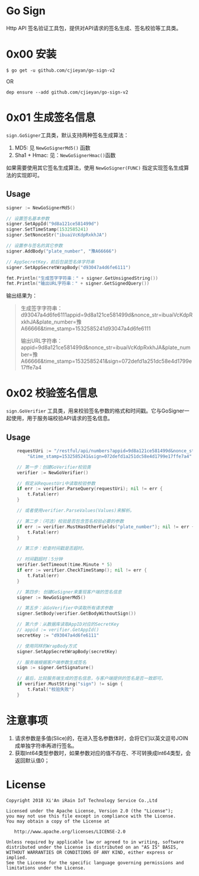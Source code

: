 # Go Sign

Http API 签名验证工具包，提供对API请求的签名生成、签名校验等工具类。

# 0x00 安装

```
$ go get -u github.com/cjieyan/go-sign-v2
```

OR

```
dep ensure --add github.com/cjieyan/go-sign-v2
```

# 0x01 生成签名信息

`sign.GoSigner`工具类，默认支持两种签名生成算法：

1. MD5: 见 `NewGoSignerMd5()` 函数
2. Sha1 + Hmac: 见：`NewGoSignerHmac()`函数

如果需要使用其它签名生成算法，使用 `NewGoSigner(FUNC)` 指定实现签名生成算法的实现即可。

## Usage

```go
signer := NewGoSignerMd5()

// 设置签名基本参数
signer.SetAppId("9d8a121ce581499d")
signer.SetTimeStamp(1532585241)
signer.SetNonceStr("ibuaiVcKdpRxkhJA")

// 设置参与签名的其它参数
signer.AddBody("plate_number", "豫A66666")

// AppSecretKey，前后包装签名体字符串
signer.SetAppSecretWrapBody("d93047a4d6fe6111")

fmt.Println("生成签字字符串：" + signer.GetUnsignedString())
fmt.Println("输出URL字符串：" + signer.GetSignedQuery())
```

输出结果为：

> 生成签字字符串：d93047a4d6fe6111appid=9d8a121ce581499d&nonce_str=ibuaiVcKdpRxkhJA&plate_number=豫A66666&time_stamp=1532585241d93047a4d6fe6111
>
> 输出URL字符串：appid=9d8a121ce581499d&nonce_str=ibuaiVcKdpRxkhJA&plate_number=豫A66666&time_stamp=1532585241&sign=072defd1a251dc58e4d1799e17ffe7a4

# 0x02 校验签名信息

`sign.GoVerifier` 工具类，用来校验签名参数的格式和时间戳。它与GoSigner一起使用，用于服务端校验API请求的签名信息。

## Usage

```go
    requestUri := "/restful/api/numbers?appid=9d8a121ce581499d&nonce_str=ibuaiVcKdpRxkhJA&plate_number=豫A66666" +
		"&time_stamp=1532585241&sign=072defd1a251dc58e4d1799e17ffe7a4"

	// 第一步：创建GoVerifier校验类
	verifier := NewGoVerifier()

	// 假定从RequestUri中读取校验参数
	if err := verifier.ParseQuery(requestUri); nil != err {
		t.Fatal(err)
	}

	// 或者使用verifier.ParseValues(Values)来解析。

	// 第二步：（可选）校验是否包含签名校验必要的参数
	if err := verifier.MustHasOtherFields("plate_number"); nil != err {
		t.Fatal(err)
	}

	// 第三步：检查时间戳是否超时。

	// 时间戳超时：5分钟
	verifier.SetTimeout(time.Minute * 5)
	if err := verifier.CheckTimeStamp(); nil != err {
		t.Fatal(err)
	}

	// 第四步: 创建GoSigner来重现客户端的签名信息
	signer := NewGoSignerMd5()

	// 第五步：从GoVerifier中读取所有请求参数
	signer.SetBody(verifier.GetBodyWithoutSign())

	// 第六步：从数据库读取AppID对应的SecretKey
	// appid := verifier.GetAppId()
	secretKey := "d93047a4d6fe6111"

	// 使用同样的WrapBody方式
	signer.SetAppSecretWrapBody(secretKey)

	// 服务端根据客户端参数生成签名
	sign := signer.GetSignature()

    // 最后，比较服务端生成的签名信息，与客户端提供的签名是否一致即可。
	if verifier.MustString("sign") != sign {
		t.Fatal("校验失败")
	}

```

# 注意事项

1. 请求参数是多值(Slice)的，在进入签名参数体时，会将它们以英文逗号JOIN成单独字符串再进行签名。
2. 获取Int64类型参数时，如果参数对应的值不存在、不可转换成Int64类型，会返回默认值0；


# License

```
Copyright 2018 Xi'An iRain IoT Technology Service Co.,Ltd

Licensed under the Apache License, Version 2.0 (the "License");
you may not use this file except in compliance with the License.
You may obtain a copy of the License at

   http://www.apache.org/licenses/LICENSE-2.0

Unless required by applicable law or agreed to in writing, software
distributed under the License is distributed on an "AS IS" BASIS,
WITHOUT WARRANTIES OR CONDITIONS OF ANY KIND, either express or implied.
See the License for the specific language governing permissions and
limitations under the License.

```